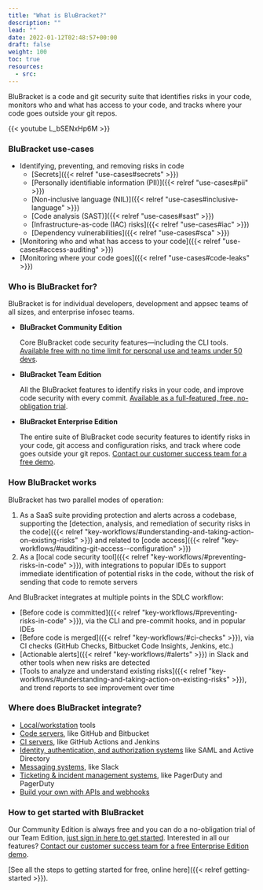 ```yaml
---
title: "What is BluBracket?"
description: ""
lead: ""
date: 2022-01-12T02:48:57+00:00
draft: false
weight: 100
toc: true
resources:
  - src:
---
```


BluBracket is a code and git security suite that identifies risks in your code, monitors who and what has access to your code, and tracks where your code goes outside your git repos.

{{< youtube L_bSENxHp6M >}}

### BluBracket use-cases

- Identifying, preventing, and removing risks in code
  - [Secrets]({{< relref "use-cases#secrets" >}})
  - [Personally identifiable information (PII)]({{< relref "use-cases#pii" >}})
  - [Non-inclusive language (NIL)]({{< relref "use-cases#inclusive-language" >}})
  - [Code analysis (SAST)]({{< relref "use-cases#sast" >}})
  - [Infrastructure-as-code (IAC) risks]({{< relref "use-cases#iac" >}})
  - [Dependency vulnerabilities]({{< relref "use-cases#sca" >}})
- [Monitoring who and what has access to your code]({{< relref "use-cases#access-auditing" >}})
- [Monitoring where your code goes]({{< relref "use-cases#code-leaks" >}})

### Who is BluBracket for?

BluBracket is for individual developers, development and appsec teams of all sizes, and enterprise infosec teams.

- **BluBracket Community Edition**

    Core BluBracket code security features—including the CLI tools. [Available free with no time limit for personal use and teams under 50 devs](https://blubracket.com/contact/get-started/).

- **BluBracket Team Edition**

    All the BluBracket features to identify risks in your code, and improve code security with every commit. [Available as a full-featured, free, no-obligation trial](https://blubracket.com/contact/get-started/).

- **BluBracket Enterprise Edition**

    The entire suite of BluBracket code security features to identify risks in your code, git access and configuration risks, and track where code goes outside your git repos. [Contact our customer success team for a free demo](https://blubracket.com/contact-sales/).

### How BluBracket works

BluBracket has two parallel modes of operation:

1. As a SaaS suite providing protection and alerts across a codebase, supporting the [detection, analysis, and remediation of security risks in the code]({{< relref "key-workflows/#understanding-and-taking-action-on-existing-risks" >}}) and related to [code access]({{< relref "key-workflows/#auditing-git-access--configuration" >}})
1. As a [local code security tool]({{< relref "key-workflows/#preventing-risks-in-code" >}}), with integrations to popular IDEs to support immediate identification of potential risks in the code, without the risk of sending that code to remote servers

And BluBracket integrates at multiple points in the SDLC workflow:

- [Before code is committed]({{< relref "key-workflows/#preventing-risks-in-code" >}}), via the CLI and pre-commit hooks, and in popular IDEs
- [Before code is merged]({{< relref "key-workflows/#ci-checks" >}}), via CI checks (GitHub Checks, Bitbucket Code Insights, Jenkins, etc.)
- [Actionable alerts]({{< relref "key-workflows/#alerts" >}}) in Slack and other tools when new risks are detected
- [Tools to analyze and understand existing risks]({{< relref "key-workflows/#understanding-and-taking-action-on-existing-risks" >}}), and trend reports to see improvement over time

### Where does BluBracket integrate?

- [Local/workstation](/intro/integrations/#local-workflow-tools) tools
- [Code servers](/intro/integrations/#code-servers), like GitHub and Bitbucket
- [CI servers](/intro/integrations/#ci-servers), like GitHub Actions and Jenkins
- [Identity, authentication, and authorization systems](/intro/integrations/#identity-authentication-and-authorization) like SAML and Active Directory
- [Messaging systems](/intro/integrations/#messaging), like Slack
- [Ticketing & incident management systems](/intro/integrations/#ticketing--incident-management), like PagerDuty and PagerDuty
- [Build your own with APIs and webhooks](/intro/integrations/#build-your-own)

### How to get started with BluBracket

Our Community Edition is always free and you can do a no-obligation trial of our Team Edition, [just sign in here to get started](https://blubracket.com/contact/get-started/). Interested in all our features? [Contact our customer success team for a free Enterprise Edition demo](https://blubracket.com/contact-sales/).

[See all the steps to getting started for free, online here]({{< relref getting-started >}}).
